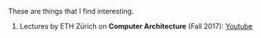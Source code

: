 These are things that I find interesting.

1. Lectures by ETH Zürich on **Computer Architecture** (Fall 2017): [Youtube](https://www.youtube.com/playlist?list=PL5Q2soXY2Zi9OhoVQBXYFIZywZXCPl4M_)
